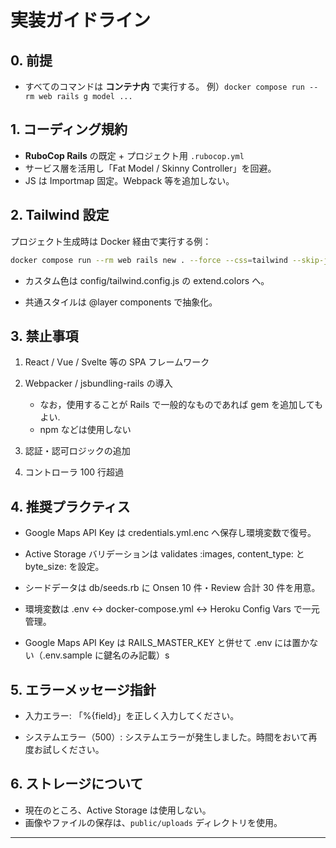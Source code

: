 # 実装ガイドライン

## 0. 前提

- すべてのコマンドは **コンテナ内** で実行する。
  例）`docker compose run --rm web rails g model ...`

## 1. コーディング規約

- **RuboCop Rails** の既定 + プロジェクト用 `.rubocop.yml`
- サービス層を活用し「Fat Model / Skinny Controller」を回避。
- JS は Importmap 固定。Webpack 等を追加しない。

## 2. Tailwind 設定

プロジェクト生成時は Docker 経由で実行する例：

```bash
docker compose run --rm web rails new . --force --css=tailwind --skip-javascript
```

- カスタム色は config/tailwind.config.js の extend.colors へ。

- 共通スタイルは @layer components で抽象化。

## 3. 禁止事項

1.  React / Vue / Svelte 等の SPA フレームワーク

2.  Webpacker / jsbundling-rails の導入

    - なお，使用することが Rails で一般的なものであれば gem を追加してもよい.
    - npm などは使用しない

3.  認証・認可ロジックの追加

4.  コントローラ 100 行超過

## 4. 推奨プラクティス

- Google Maps API Key は credentials.yml.enc へ保存し環境変数で復号。

- Active Storage バリデーションは validates :images, content_type: と byte_size: を設定。

- シードデータは db/seeds.rb に Onsen 10 件・Review 合計 30 件を用意。
- 環境変数は .env ↔ docker-compose.yml ↔ Heroku Config Vars で一元管理。

- Google Maps API Key は RAILS_MASTER_KEY と併せて .env には置かない（.env.sample に鍵名のみ記載）s

## 5. エラーメッセージ指針

- 入力エラー: 「%{field}」を正しく入力してください。

- システムエラー（500）: システムエラーが発生しました。時間をおいて再度お試しください。

## 6. ストレージについて

- 現在のところ、Active Storage は使用しない。
- 画像やファイルの保存は、`public/uploads` ディレクトリを使用。

---
